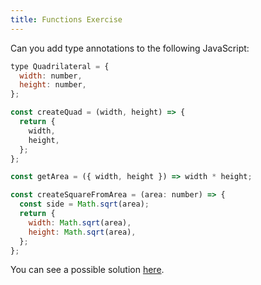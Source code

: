 ```yaml
---
title: Functions Exercise
---
```


Can you add type annotations to the following JavaScript:

```js
type Quadrilateral = {
  width: number,
  height: number,
};

const createQuad = (width, height) => {
  return {
    width,
    height,
  };
};

const getArea = ({ width, height }) => width * height;

const createSquareFromArea = (area: number) => {
  const side = Math.sqrt(area);
  return {
    width: Math.sqrt(area),
    height: Math.sqrt(area),
  };
};
```

You can see a possible solution [here](https://www.typescriptlang.org/play?ssl=20&ssc=2&pln=1&pc=1#code/C4TwDgpgBAigrgQwCYCcCWAbBwIoRqAXigG8AoKSqAdzSWAAsAuKAOzgFsAjXAbgqoMIaAOYNgLdtz5kAvmTIBjAPasAzsCiKUEbBHjIiUABS16zNpx4oANFCGjxkq7gCULA6kx68BQgD5SAUodYDgUViCqaJo6RhtgmIcxYET5eSVVDSgRCGAAQR0EI2MSWPM7ZPEoWQ9ELywcX3dLaRQiQLNGKAAqe2EU-kz1TW1dHABlAEdEHQAxFGUOQt0ShCLnNpbPdEbcfA6oqlDwyPIYqi6LAFlsBgA6NSmUYGN13VcEi8oqiShbxiPZ6vd4IVxpORAA).
